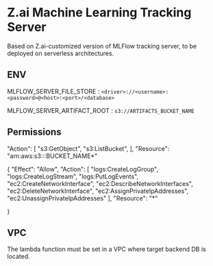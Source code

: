# Z.ai Machine Learning Tracking Server

Based on Z.ai-customized version of MLFlow tracking server, to be deployed on serverless architectures.



## ENV

MLFLOW_SERVER_FILE_STORE : `<driver>://<username>:<password>@<host>:<port>/<database>`

MLFLOW_SERVER_ARTIFACT_ROOT : `s3://ARTIFACTS_BUCKET_NAME`



## Permissions

"Action": [
    "s3:GetObject",
    "s3:ListBucket",
],
"Resource": "arn:aws:s3:::BUCKET_NAME*"



{
            "Effect": "Allow",
            "Action": [
                "logs:CreateLogGroup",
                "logs:CreateLogStream",
                "logs:PutLogEvents",
                "ec2:CreateNetworkInterface",
                "ec2:DescribeNetworkInterfaces",
                "ec2:DeleteNetworkInterface",
                "ec2:AssignPrivateIpAddresses",
                "ec2:UnassignPrivateIpAddresses"
            ],
            "Resource": "*"

}



## VPC

The lambda function must be set in a VPC where target backend DB is located.
